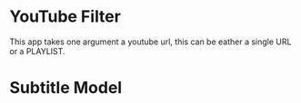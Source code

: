 # YouTube Filter

This app takes one argument a youtube url, this can be eather a single URL or a
PLAYLIST.

# Subtitle Model


